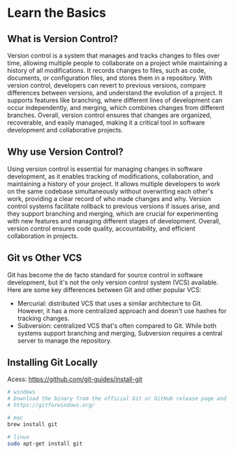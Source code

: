 # Learn the Basics

## What is Version Control?
Version control is a system that manages and tracks changes to files over time, allowing multiple people to collaborate on a project while maintaining a history of all modifications. It records changes to files, such as code, documents, or configuration files, and stores them in a repository. With version control, developers can revert to previous versions, compare differences between versions, and understand the evolution of a project. It supports features like branching, where different lines of development can occur independently, and merging, which combines changes from different branches. Overall, version control ensures that changes are organized, recoverable, and easily managed, making it a critical tool in software development and collaborative projects.

## Why use Version Control?
Using version control is essential for managing changes in software development, as it enables tracking of modifications, collaboration, and maintaining a history of your project. It allows multiple developers to work on the same codebase simultaneously without overwriting each other's work, providing a clear record of who made changes and why. Version control systems facilitate rollback to previous versions if issues arise, and they support branching and merging, which are crucial for experimenting with new features and managing different stages of development. Overall, version control ensures code quality, accountability, and efficient collaboration in projects.

## Git vs Other VCS
Git has become the de facto standard for source control in software development, but it's not the only version control system (VCS) available. Here are some key differences between Git and other popular VCS:

- Mercurial: distributed VCS that uses a similar architecture to Git. However, it has a more centralized approach and doesn't use hashes for tracking changes.
- Subversion: centralized VCS that's often compared to Git. While both systems support branching and merging, Subversion requires a central server to manage the repository.

## Installing Git Locally

Acess: https://github.com/git-guides/install-git

```bash
# windows
# Download the binary from the official Git or GitHub release page and follow the installation instructions.
# https://gitforwindows.org/

# mac
brew install git

# linux
sudo apt-get install git
```
